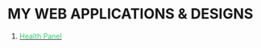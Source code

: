 <!DOCTYPE html>
<html>
<head>
	<meta charset="utf-8">
	<meta name="viewport" content="width=device-width, initial-scale=1.0">
	<link rel="stylesheet" type="text/css" href="styles.css">
	<link rel="stylesheet" href="https://cdnjs.cloudflare.com/ajax/libs/font-awesome/5.13.0/css/all.min.css" integrity="sha256-h20CPZ0QyXlBuAw7A+KluUYx/3pK+c7lYEpqLTlxjYQ=" crossorigin="anonymous" />
	<link rel="icon" type="image/png" href="health.png">
</head>
<body>
<h1>MY WEB APPLICATIONS & DESIGNS</h1>
  <ol>
    <li><a href="https://sroshanahmad.github.io/web-pages/healthpanel/"><span style="color:#2ecc71;">Health Panel</span></a></li>
  </ol>
</body>
</html>
